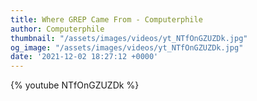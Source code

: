 ```yaml
---
title: Where GREP Came From - Computerphile
author: Computerphile
thumbnail: "/assets/images/videos/yt_NTfOnGZUZDk.jpg"
og_image: "/assets/images/videos/yt_NTfOnGZUZDk.jpg"
date: '2021-12-02 18:27:12 +0000'
---
```


{% youtube NTfOnGZUZDk %}